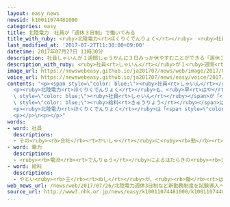 ```yaml
---
layout: easy_news
newsid: k10011074481000
categories: easy
title: 北陸電力　社員が「週休３日制」で働いてみる
title_with_ruby: <ruby>北陸電力<rt>ほくりくでんりょく</rt></ruby>　<ruby>社員<rt>しゃいん</rt></ruby>が「<ruby>週休３日制<rt>しゅうきゅうみっかせい</rt></ruby>」で<ruby>働<rt>はたら</rt></ruby>いてみる
last_modified_at: '2017-07-27T11:30:00+09:00'
datetime: 2017年07月27日 11時30分
description: 社員しゃいんが１週間しゅうかんに３日みっか休やすむことができる「週休３日制しゅうきゅうみっかせい」を始はじめる会社かいしゃが増ふえてきています。
description_with_ruby: <ruby>社員<rt>しゃいん</rt></ruby>が１<ruby>週間<rt>しゅうかん</rt></ruby>に<ruby>３日<rt>みっか</rt></ruby><ruby>休<rt>やす</rt></ruby>むことができる「<ruby>週休３日制<rt>しゅうきゅうみっかせい</rt></ruby>」を<ruby>始<rt>はじ</rt></ruby>める<ruby>会社<rt>かいしゃ</rt></ruby>が<ruby>増<rt>ふ</rt></ruby>えてきています。
image_url: https://newswebeasy.github.io/ja201707/news/web/image/2017/07/27/k10011074481000.jpg
voice_url: https://newswebeasy.github.io/ja201707/news/easy/voice/2017/07/27/k10011074481000.mp3
contents: "<p><span style=\"color: blue;\"><ruby>社員<rt>しゃいん</rt></ruby></span>が１<ruby>週間<rt>しゅうかん</rt></ruby>に<ruby>３日<rt>みっか</rt></ruby><ruby>休<rt>やす</rt></ruby>むことができる「<ruby>週休３日制<rt>しゅうきゅうみっかせい</rt></ruby>」を<ruby>始<rt>はじ</rt></ruby>める<ruby>会社<rt>かいしゃ</rt></ruby>が<ruby>増<rt>ふ</rt></ruby>えてきています。</p>\n\
  <p><ruby>北陸電力<rt>ほくりくでんりょく</rt></ruby>も、<ruby>早<rt>はや</rt></ruby>い<ruby>場合<rt>ばあい</rt></ruby>は<ruby>来年<rt>らいねん</rt></ruby>４<ruby>月<rt>がつ</rt></ruby>から「<ruby>週休３日制<rt>しゅうきゅうみっかせい</rt></ruby>」を<ruby>始<rt>はじ</rt></ruby>めることを<ruby>考<rt>かんが</rt></ruby>えています。その<ruby>前<rt>まえ</rt></ruby>に、<ruby>今年<rt>ことし</rt></ruby>８<ruby>月<rt>がつ</rt></ruby>から<ruby>来年<rt>らいねん</rt></ruby>１<ruby>月<rt>がつ</rt></ruby>まで１００<ruby>人<rt>にん</rt></ruby>ぐらいの<span\
  \ style=\"color: blue;\"><ruby>社員<rt>しゃいん</rt></ruby></span>が「<ruby>週休３日制<rt>しゅうきゅうみっかせい</rt></ruby>」で<ruby>働<rt>はたら</rt></ruby>いてみることにしました。<ruby>休<rt>やす</rt></ruby>みの<ruby>日<rt>ひ</rt></ruby>は<ruby>増<rt>ふ</rt></ruby>えますが、１<ruby>日<rt>にち</rt></ruby>に<ruby>働<rt>はたら</rt></ruby>く<ruby>時間<rt>じかん</rt></ruby>は<ruby>長<rt>なが</rt></ruby>くなります。１<ruby>週間<rt>しゅうかん</rt></ruby>に<ruby>働<rt>はたら</rt></ruby>く<ruby>時間<rt>じかん</rt></ruby>と<span\
  \ style=\"color: blue;\"><ruby>給料<rt>きゅうりょう</rt></ruby></span>は<ruby>今<rt>いま</rt></ruby>までと<ruby>同<rt>おな</rt></ruby>じです。</p>\n\
  <p><ruby>北陸電力<rt>ほくりくでんりょく</rt></ruby>は「<span style=\"color: blue;\"><ruby>社員<rt>しゃいん</rt></ruby></span>が<ruby>働<rt>はたら</rt></ruby>きやすい<ruby>会社<rt>かいしゃ</rt></ruby>にして、<ruby>仕事<rt>しごと</rt></ruby>がうまく<ruby>進<rt>すす</rt></ruby>むようにしたいです」と<ruby>話<rt>はな</rt></ruby>しています。</p>\n\
  <p></p>\n<p></p>"
words:
- word: 社員
  descriptions:
  - その<ruby><rb>会社</rb><rt>かいしゃ</rt></ruby>に<ruby><rb>勤</rb><rt>つと</rt></ruby>めている<ruby><rb>人</rb><rt>ひと</rt></ruby>。<ruby><rb>会社員</rb><rt>かいしゃいん</rt></ruby>。
- word: 電力
  descriptions:
  - <ruby><rb>電流</rb><rt>でんりゅう</rt></ruby>によるはたらきの<ruby><rb>力</rb><rt>ちから</rt></ruby>。<ruby><rb>単位</rb><rt>たんい</rt></ruby>は、ワット。<ruby><rb>記号</rb><rt>きごう</rt></ruby>は「W」。
- word: 給料
  descriptions:
  - やとい<ruby><rb>主</rb><rt>ぬし</rt></ruby>が、<ruby><rb>働</rb><rt>はたら</rt></ruby>いた<ruby><rb>人</rb><rt>ひと</rt></ruby>にはらうお<ruby><rb>金</rb><rt>かね</rt></ruby>。<ruby><rb>給与</rb><rt>きゅうよ</rt></ruby>。サラリー。
web_news_url: /news/web/2017/07/26/北陸電力週休3日制など新勤務制度を試験導入へ/
source_url: http://www3.nhk.or.jp/news/easy/k10011074481000/k10011074481000.html
...
```

